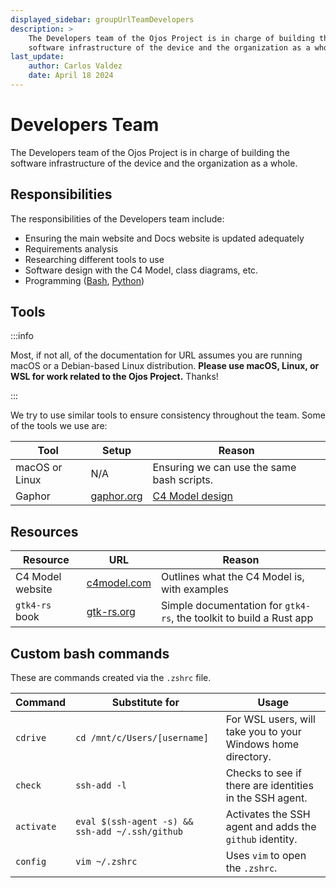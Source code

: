 ```yaml
---
displayed_sidebar: groupUrlTeamDevelopers
description: >
    The Developers team of the Ojos Project is in charge of building the
    software infrastructure of the device and the organization as a whole.
last_update:
    author: Carlos Valdez
    date: April 18 2024
---
```


# Developers Team

The Developers team of the Ojos Project is in charge of building the software
infrastructure of the device and the organization as a whole.

## Responsibilities

The responsibilities of the Developers team include:

- Ensuring the main website and Docs website is updated adequately
- Requirements analysis
- Researching different tools to use
- Software design with the C4 Model, class diagrams, etc.
- Programming ([Bash](https://quickref.me/bash), [Python](https://quickref.me/python))

## Tools

:::info

Most, if not all, of the documentation for URL assumes you are running macOS or
a Debian-based Linux distribution. **Please use macOS, Linux, or WSL for work
related to the Ojos Project.** Thanks!

:::

We try to use similar tools to ensure consistency throughout the team. Some of
the tools we use are:

| Tool           | Setup                                      | Reason                                              |
| -------------- | ------------------------------------------ | --------------------------------------------------- |
| macOS or Linux | N/A                                        | Ensuring we can use the same bash scripts.          |
| Gaphor         | [gaphor.org](https://gaphor.org/download/) | [C4 Model design](/docs/url/developers/c4-model/) |

## Resources

| Resource         | URL                                                          | Reason                                                              |
| ---------------- | ------------------------------------------------------------ | ------------------------------------------------------------------- |
| C4 Model website | [c4model.com](https://c4model.com/)                          | Outlines what the C4 Model is, with examples                        |
| `gtk4-rs` book   | [gtk-rs.org](https://gtk-rs.org/gtk4-rs/stable/latest/book/) | Simple documentation for `gtk4-rs`, the toolkit to build a Rust app |

## Custom bash commands

These are commands created via the `.zshrc` file.

| Command    | Substitute for                                  | Usage                                                        |
| ---------- | ----------------------------------------------- | ------------------------------------------------------------ |
| `cdrive`   | `cd /mnt/c/Users/[username]`                    | For WSL users, will take you to your Windows home directory. |
| `check`    | `ssh-add -l`                                    | Checks to see if there are identities in the SSH agent.      |
| `activate` | `eval $(ssh-agent -s) && ssh-add ~/.ssh/github` | Activates the SSH agent and adds the `github` identity.      |
| `config`   | `vim ~/.zshrc`                                  | Uses `vim` to open the `.zshrc`.                             |
